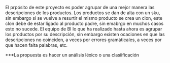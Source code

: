 El prpósito de este proyecto es poder agrupar de una mejor manera las descripciones de los productos. Los productos se dan de alta con un sku, sin embargo si se vuelve a resurtir el mismo producto se crea un clon, este clon debe de estar ligado al producto padre, sin emabrgo en muchos casos esto no sucede. El equipo de BI lo que ha realizado hasta ahora es agrupar los productos por su descripción, sin embargo existen ocaciones en que las descripciones no coinciden, a veces por errores gramáticales, a veces por que hacen falta palabras, etc. 

***La propuesta es hacer un análisis léxico o una clasiificación